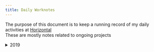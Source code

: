 ```yaml
---
title: Daily Worknotes
---
```


The purpose of this document is to keep a running record of my daily activities at [Horizontal](http://horizontalintegration.com)  
These are mostly notes related to ongoing projects

<details>
<summary>2019</summary>
<details>
<summary>October</summary>
<br>

10/6

Thought I had no meetings, so I decided to WFH. At 08:30 a PM reached out and asked if I was coming to Scrum. Yes? But it wasn't on my calendar.. Whatever, spent the day going through the SXA Rendering Variant set of videos. There's a lot of little things to consider when setting up a project on such a large platform, but if you can make the pieces smaller and smaller and understand how it all comes together, then it should be manageable. The break point between FED and BED is still unclear, but I think the SXA series is mostly geared towards FEDs, Content Authors, and Marketeers, so all the BED things are somewhere else?

10/4

I am now on ab half-time and have the other half of my time to do other things? There is plenty to keep me busy, I am finishing up SXA training, which is documented on the resources page. After that, I still have to finish Accessibility in JavaScript AND HR had sent over some trainings for me to complete. Yay.

Stackla update: FED won

10/3

Well well well... I used up all my allocation for mwt by noon yesterday and then started in on ab sxa business. We had the ab stand-up this morning and I was the only one who had cleared my plate to start in on the SXA trainings... Today I reported in for the mwt standup that I had passed off my ticket and it was in a good place, but after a day with Stackla, guess who won? Stackla... Anyway, I wrote up a bunch more notes about the SXA training, that's over on my Resources page. I also figured out how to use markdown_helper to organize (complicate) my work here a bit more. SXA is pretty WYSIWYG(y), and it is yet unclear how BED and FED will work together using this platform, but I hope it proves useful and worth all the trouble!

---

10/2

*had to get out of Stackla and mwt. Only had half time this week for that and ab, so mwt is out for the week. Moving on to ab, started learning sxa thangs.*

* mwt 56 - pip product reviews - made some good progress on this. Got the base set for the layout of the page in mobile and desktop views, but the functional requirements are not yet met. Having to pass this back to the other FED on the project to implement, but would have needed their help on this component nonetheless. Oh JavaScript, there is so much to learn. Stackla wins.

me: 1, stackla: 2

---

10/1

*spent the whole day in Stackla. I have nothing but inappropriate things to write...*

* mwt 56 - pip product reviews - the fight continues. I did find that we may have been using the wrong base template for the social card widget on Stackla. Switched to another template and have found a greater deal of flexibility working with this thing, but I'm still giving Stackla a point for the day, because they win.

me: 1, stackla: 1  

</details>
<details>
<summary>September</summary>
<br>

9/30

*finally received some comments on a PR submitted by BED for mwt... it was requested that I change a lot of element classes to better suit BEM. ugh BEM*

* mwt 97 - pip video component - as the note above mentions, we finally got some feedback on this PR and most of the requested changes came from how I had set up the names of the things. Not BEMmy enough... that's what she said. Complaints aside, I don't mind. It has been interesting to get familiar with another development teams processes, structure, and (in this case) naming conventions.

* mwt 56 - pip product reviews - fighting this thing still. Got the 3 types of review cards up on a template page. After the BEM attack I got from the video component, I can only expect I will get some similar feedback on this one, but my main goal is to get it built for now.

me: 1, stackla: 0

---

9/27

*client launched the things we've been working on and it was a happy moment for all involved. today was an oktoberfest celebration*

* mwt 56 - pip product reviews - spent the day working with a service called [Stackla](https://developer.stackla.com). Something the client uses for part of their site. Has a code editor not unlike Codepen, but the embed code provides an iframe which means that you have to get as much ```CSS``` and ```JavaScript``` into the code editor because it's not easy (impossible?) to reach into the iframe... Spent a bit of time figuring out how to provide a div with an ```SVG``` background-image and compiled those resources over on my...Resource page. Also learned that I remembered the ```HTML``` code for a non-breaking space. Amazing. ```&nbsp;``` Here's what the ```SVG``` code looks like:

<details>
<summary>It's horrific, you've been warned</summary>
<br>

```scss
.instagram {
	background-image: url("data:image/svg+xml,%3Csvg%20xmlns%3D%22http%3A%2F%2Fwww.w3.org%2F2000%2Fsvg%22%20viewBox%3D%220%200%2038%2038%22%3E%3Cpath%20fill%3D%22%230a0a0a%22%20fill-rule%3D%22evenodd%22%20d%3D%22M19%200c10.5%200%2019%208.5%2019%2019s-8.5%2019-19%2019S0%2029.5%200%2019%208.5%200%2019%200z%22%20clip-rule%3D%22evenodd%22%2F%3E%3Cpath%20fill%3D%22%23fff%22%20fill-rule%3D%22evenodd%22%20d%3D%22M18.8%207.8c-2.7%200-3%200-4.1.1-1%200-1.8.2-2.4.5-.6.3-1.2.6-1.7%201.1-.5.5-.9%201.1-1.1%201.7-.2.6-.4%201.3-.5%202.4v4.1c0%202.7%200%203%20.1%204.1%200%201%20.2%201.8.5%202.4.3.6.6%201.2%201.1%201.7.5.5%201.1.9%201.7%201.1.6.2%201.3.4%202.4.5%201%200%201.4.1%204.1.1%202.7%200%203%200%204.1-.1%201%200%201.8-.2%202.4-.5.6-.3%201.2-.6%201.7-1.1.5-.5.9-1.1%201.1-1.7.2-.6.4-1.3.5-2.4%200-1%20.1-1.4.1-4.1%200-2.7%200-3-.1-4.1%200-1-.2-1.8-.5-2.4-.3-.6-.6-1.2-1.1-1.7-.5-.5-1.1-.9-1.7-1.1-.6-.2-1.3-.4-2.4-.5-1.2-.1-1.5-.1-4.2-.1m0%201.8c2.6%200%202.9%200%204%20.1%201%200%201.5.2%201.8.3.5.2.8.4%201.1.7.3.3.6.7.7%201.1.1.3.3.9.3%201.8%200%201%20.1%201.3.1%204%200%202.6%200%202.9-.1%204%200%201-.2%201.5-.3%201.8-.2.5-.4.8-.7%201.1-.3.3-.7.6-1.1.7-.3.1-.9.3-1.8.3-1%200-1.3.1-4%20.1s-2.9%200-4-.1c-1%200-1.5-.2-1.8-.3-.5-.2-.8-.4-1.1-.7-.3-.3-.6-.7-.7-1.1-.1-.3-.3-.9-.3-1.8%200-1-.1-1.3-.1-4%200-2.6%200-2.9.1-4%200-1%20.2-1.5.3-1.8.2-.5.4-.8.7-1.1.3-.3.7-.6%201.1-.7.3-.1.9-.3%201.8-.3%201.1-.1%201.4-.1%204-.1m.2%2011.1c-1.8%200-3.2-1.5-3.2-3.2%200-1.8%201.5-3.2%203.2-3.2%201.8%200%203.2%201.5%203.2%203.2%200%201.8-1.4%203.2-3.2%203.2m0-8.2c-2.8%200-5%202.2-5%205s2.2%205%205%205%205-2.2%205-5-2.2-5-5-5m6%200c0%20.6-.4%201-1%201s-1-.4-1-1%20.4-1%201-1%201%20.4%201%201%22%20clip-rule%3D%22evenodd%22%2F%3E%3C%2Fsvg%3E");
	width: 38px;
	height: 38px;
	background-size: contain;
	margin-right: 10px;
}
```
</details>

Basically what is happening above is an ```SVG``` was exported from Illustrator, ran through a service that minimizes the code, then through a URL encoder. The links over at my [Resources](./resources.md) page are quite detailed in how this works. It was nice to find a workaround for the limitations that is [Stackla](https://developer.stackla.com).

me: 1, stackla: 0

---

9/26

Spent the day going over [Frontend Masters Accessibility in JavaScript](https://frontendmasters.com/courses/javascript-accessibility) course. Have been writing up notes [here](https://medium.com/@hztl_wm/accessibility-in-javascript-applications-8a0b01d8266f) and commenting on the codebase [here](https://github.com/hztl-wm/fem-js-a11y-workshop). I will be presenting my findings on Tuesday 10/1 during our bi-weekly FED team meeting.

*I also added a La Croix consumption counter to the main page of this little repo, becuase who doesn't love a good La Croix or 3?*

---

9/25

*fought with responsive ```SVG``` (I see you cw), attended 3 too many meetings, only drank 2 la croix*

* mwt 97 - pip video component - Another fun run-in with ```SVG```. Of course this needed to be responsive, so after tons of somethinging... here's what I ended up with:

<details>
<summary>Click to view my work of the day</summary>
<br>

```html
<div class="pip-video">
    <div class="media-gallery__img media-gallery__video video-link" data-video="" data-brightcovevideo="6076312645001" data-brightcoveplayer="r1tg8ngpM">
        <img src="image link removed to preserve client anonymity" alt="">
        <div class="pip-video__icon">
            <!-- <svg width="100%" height="100%" version="1.1" id="pip-video-play-button" xmlns="http://www.w3.org/2000/svg"
            x="0px" y="0px" viewBox="0 0 106 106" style="enable-background:new 0 0 106 106;" xml:space="preserve" preserveAspectRatio="xMinYMin">
            <path id="outline" class="st0" d="M53,105.5C24.1,105.5,0.5,81.9,0.5,53C0.5,24.1,24.1,0.5,53,0.5c28.9,0,52.5,23.6,52.5,52.5 C105.5,81.9,81.9,105.5,53,105.5z M53,3.5C25.7,3.5,3.5,25.7,3.5,53c0,27.3,22.2,49.5,49.5,49.5c27.3,0,49.5-22.2,49.5-49.5 C102.5,25.7,80.3,3.5,53,3.5z" fill="#33EB91"/>
            <path id="background" class="st1" d="M53,7c25.4,0,46,20.6,46,46S78.4,99,53,99S7,78.4,7,53S27.6,7,53,7z" fill="rgba(0,0,0,.5)"/>
            <path id="triangle" class="st2" d="M73,51.5L41,77.9V25.1L73,51.5z" fill="#ffffff"/>
            </svg> -->
        </div>
    </div>
</div>
<div id="modal-video" class="modal modal--video">
    <div class="pip-video modal__content">
        <div class="pip-video__video-wrapper">
            <video-js 
                data-account="" 
                data-embed="default" 
                data-player="" 
                data-video-id="" 
                style="height:auto; position:relative; width:100vw;"
                controls
            ></video-js>
        </div>
    </div>
</div>
```

```scss
.pip-video {
    width: 100%;
    margin: auto;
    position: relative;
    
    & .video-link::after {
        right: 0;
        top: 0;
        height: 100%;content: '';
        position: absolute;
        width: 100vw;
        background: -moz-linear-gradient(top, rgba(0,0,0,0) 80%, rgba(0,0,0,0.95) 100%); /* FF3.6+ */
        background: -webkit-gradient(linear, left top, left bottom, color-stop(0%,rgba(0,0,0,0.95)), color-stop(100%,rgba(0,0,0,0))); /* Chrome,Safari4+ */
        background: -webkit-linear-gradient(top, rgba(0,0,0,0) 80%,rgba(0,0,0,0.95) 100%); /* Chrome10+,Safari5.1+ */
        background: -o-linear-gradient(top, rgba(0,0,0,0) 80%,rgba(0,0,0,0.95) 100%); /* Opera 11.10+ */
        background: -ms-linear-gradient(top, rgba(0,0,0,0) 80%,rgba(0,0,0,0.95) 100%); /* IE10+ */
        background: linear-gradient(to bottom, rgba(0,0,0,0) 80%,rgba(0,0,0,0.95) 100%); /* W3C */
    }
    
    & div > img {
        width: 100vw;
        height: auto;
        
    }

    &__icon {
        position: absolute;
        max-width: 12%;
        top: 40%;
        left: 44%;

        @media screen and (min-width: $tablet-min) {
            max-width: 6%;
            top: 40%;
            left: 47%;
        }
    }

}
```
</details>

---

9/24

*mwt merged repos, built and deployed the project in its current state. Lots of bugs knocked out, focus shifted to PIP (Product Information Page) Component production*

* mwt 99 - pip gallery component - Another new component build based off of the Sketch file provided by UX. Having become more familiar with the project structure, this was an easier build, but there were some interesting trip ups provided by flexbox. The major hiccups were uneven columns, an image that spanned 2 columns and rows, and gradient overlays. The following ```HTML``` and ```SCSS``` is how that was handled. Built for mobile first, the ```SCSS``` is what really drives the magic here. I hope the clients dev team doesn't mind my ```@mixin``` here because it helped to make the code more DRY.

<details>
<summary>Click to view my work of the day</summary>
<br>

```scss
@import ''; // link removed to preserve client anonymity
@mixin overlay-base {
    content: '';
    position: absolute;
    width: 100vw;
    background: -moz-linear-gradient(top, rgba(0,0,0,0) 80%, rgba(0,0,0,0.95) 100%); /* FF3.6+ */
    background: -webkit-gradient(linear, left top, left bottom, color-stop(0%,rgba(0,0,0,0.95)), color-stop(100%,rgba(0,0,0,0))); /* Chrome,Safari4+ */
    background: -webkit-linear-gradient(top, rgba(0,0,0,0) 80%,rgba(0,0,0,0.95) 100%); /* Chrome10+,Safari5.1+ */
    background: -o-linear-gradient(top, rgba(0,0,0,0) 80%,rgba(0,0,0,0.95) 100%); /* Opera 11.10+ */
    background: -ms-linear-gradient(top, rgba(0,0,0,0) 80%,rgba(0,0,0,0.95) 100%); /* IE10+ */
    background: linear-gradient(to bottom, rgba(0,0,0,0) 80%,rgba(0,0,0,0.95) 100%); /* W3C */
}
.pip-gallery {
    width: 100vw;
    display: flex;
    position: relative;
    flex-wrap: wrap;
    @media screen and (min-width: $tablet-min) {
        flex-wrap: nowrap;
    }
    
    &__large-image {
        flex: 0 0 100vw;
        order: 1;
        @media screen and (min-width: $tablet-min) {
            flex: 0 0 66.66vw;
        }
        
        & img {
            width: 100%;
            z-index: -1;
        }
        
        &__overlay::after {
            @include overlay-base;
            left: 0;
            top: 0;
            height: 33.33%;
            @media screen and (min-width: $tablet-min) {
                height: 100%;
                width: 66.66vw;
            }
        }
    }
    
    &__small-image {
        flex: 0 0 100vw;
        flex-direction: unset;
        order: 2;
        @media screen and (min-width: $tablet-min) {
            flex: 0 0 33.33vw;
        }
        
        &__overlay-top::after {
            @include overlay-base;
            right: 0;
            top: 0;
            height: 67%;
            @media screen and (min-width: $tablet-min) {
                height: 50%;
                width: 33.33vw;
            }
        }
        &__overlay-bottom::after {
            @include overlay-base;
            right: 0;
            bottom: 0;
            height: 100%;
            @media screen and (min-width: $tablet-min) {
                height: 50%;
                width: 33.33vw;
            }
        }
        
        & img {
            width: 100%;
            z-index: -1;
        }
    }
}
```

```html
<section class="pip-gallery">
    <div class="pip-gallery__large-image">
        <div class="pip-gallery__large-image__overlay">
            <img src="/pip-gallery-1.png">
        </div>
    </div>
    <div class="pip-gallery__small-image">
        <div class="pip-gallery__small-image__overlay-top">
            <img src="/pip-gallery-2.png">
        </div>
        <div class="pip-gallery__small-image__overlay-bottom">
            <img src="/pip-gallery-3.png">
        </div>
    </div>
</section>
```
</details>

---

9/23

* mwt 91 - hero header component - UPDATE - I had this reviewed internally before passing it on. I neglected that this was a new component that needed to be fleshed out by BED before a PR was submitted, so my PR got abandoned ¯\_(ツ)_/¯ Not a big deal, more a matter of me learning the workflow a bit. BED got this knocked out and all looks good.

---

9/20

*mwt internal team having trouble with build and deployment*

* mwt 91 - hero header component - This is a new component build based off of a Sketch file provided by UX. I have had some trouble with the overall structure of the project, would probably have been useful to spend some time speaking with a dev who has worked on the project before just diving in. Exported and cleaned up an ```SVG```, built out ```HTML``` and ```SCSS``` for the component. Would like someone to review before I submit a PR. Can hopefully get that this Monday.

---

9/19

*Closed out remaining cw tickets.*  
*Working on mwt full time now.*

* mwt 185 - RTE Text Formatting - BED refused a classname from our markup which broke body copy styling. Additionally, styling was needed for `<strong>` text. I did that. Like this:

```scss
p {
    margin-top: 11px;
    strong {
        font-family: Helvetica Neue LT W01_83 Hv Ex,Helvetica Neue,Helvetica,Arial,sans-serif;
        // had to change the above to a variable *$helvetica83* that had been declared in a separate file
        text-transform: uppercase;
    }
}
```

* mwt 182 / 184 - Extra Whitespace - BED had reused a classname on an element which resulted in strange behavior. I added a new classname and relevant styling, but once implemented by BED, Sitecore adds spaces in a `<div>` with no content and the `:empty` pseudo-selector was unable to work. Thankfully, BED *was* able to write some logic that will conditionally render the `<div>` if there is content for it. Also had update the name of a file, because some FED had not done that causing the test page to be broken.

```scss
.flex-content-feature-accordion {
        display: flex;
        width: 100%;
        order: 3;
        &:empty {
            display: none;
        }
    }
```

* mwt 35 Tabbed Carousel - pushed yesterdays changes to dev

---

9/18

* mwt 35 Tabbed Carousel - this component (based off of [slick slider](https://kenwheeler.github.io/slick/)) was intended to be used stand-alone, but of course QA found a reason to use it twice on a page (maybe there is a genuine use case for this?). Needless to say, how the component was initally set up was targeting a class instead of a unique ID. Adding a data-target was able to solve the problem. The changes made are as follows:

*these were the changes made to the JavaScript*

```javascript
...
var $this = $(this); // this line already existed
var target = $this.data('target');

// inside of the slick slider settings

asNavFor: '#' + target,

// targets the unique id

...$('#' + target).slick...
```

*and these were the changes made to the HTML files*

```html
<div class="innovations-tabbed-view__items" id="1"> <!-- added the id -->
```

```html
<section class="innovations-tabbed-view" data-target="1"> <!-- added the data-target -->
```

---

9/17

* cw 6472 Chapter Component - add spacing to match spec `margin-bottom: 4rem;`
* cw 6462 Update search field to match specs - set `max-width` according to spec
* cw 6172 Update image specs for download asset component - generated new set of images and updated component markup

---

9/16

* cw 8239 Lazy loading - updated waypoint offset from 66% to 80%, elements above the fold should appear more readily
* cw 8266 Add button to Insights page render

---

9/13

* cw 8046 Header Utility Menu Display Issue - had to define width for .header-utilityNav item; was breaking to a new line
* cw 6058 Subscribe CTA - broken `::before` && `::after` - had to define pseudo element translateX positioning for devices below XS breakpoint
* cw 6462 Hero Search Input Size - updated width of search field, had initially placed the fix in the wrong file... specificity broke the 'fix', now it is fixed
* cw 7186 Multimedia Search Results Page - fix from yesterday has been pushed to QA, but the modal open mask covers the entire page now. CoveoSearchInterface put a `z-index` on the wrapper which overrode the modal `z-index`.

---

9/12

* cw 7813 Hero Page Title Card - Fixed min-height for event of no button (an optional element)
* cw 7186 Multimedia Search Results Page - Continues playing on modal close fix;

*podcasts were broken because BED did not use the unique classnames set for the two different podcast sources
videos were broken because Coveo loads after the video modal JS is init, added:*

```javascript
if (window.YT) { $(window).trigger('youTubePlayerApiReady'); }; &&
if (window.VidyardV4) { $(window).trigger('vidyardPlayerApiReady'); };
```

*triggers if element is found*

---

9/11

*Target class of '.coveo-query-summary-cancel-last' and change text to 'Try a different search term'*

```javascript
$('.coveo-query-summary-cancel-last').text('Try a different search term');
```

* cw 8047 Design and Implement CoveoQuerySummary CSS
* cw 8068 Hero Image & Video Cards SM / XS breakpoint fix
* cw 7813 Hero Page Title Card Image Size(s) fix

</details>
</details>

